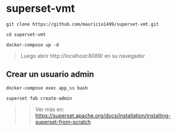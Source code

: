 # superset-vmt

~~~
git clone https://github.com/mauricio1499/superset-vmt.git
~~~

~~~
cd superset-vmt
~~~

~~~
docker-compose up -d
~~~


> Luego abrir http://localhost:8089/ en su navegador



## Crear un usuario admin
~~~
docker-compose exec app_ss bash
~~~


~~~
superset fab create-admin
~~~


>> Ver más en: https://superset.apache.org/docs/installation/installing-superset-from-scratch
